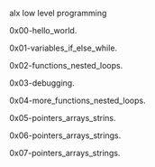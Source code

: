 alx low level programming

0x00-hello_world.

0x01-variables_if_else_while.

0x02-functions_nested_loops.

0x03-debugging.

0x04-more_functions_nested_loops.

0x05-pointers_arrays_strins.

0x06-pointers_arrays_strings.

0x07-pointers_arrays_strings.

